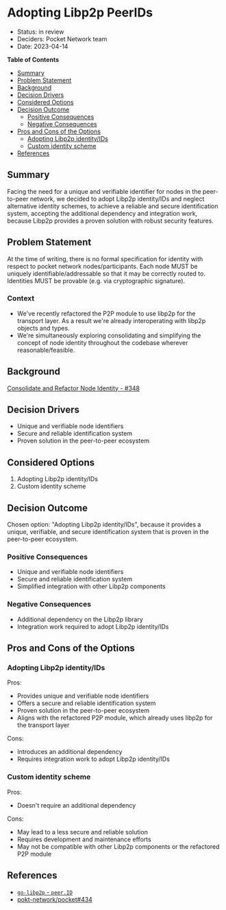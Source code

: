 # Adopting Libp2p PeerIDs <!-- omit in toc -->

- Status: in review
- Deciders: Pocket Network team
- Date: 2023-04-14

**Table of Contents**

- [Summary](#summary-)
- [Problem Statement](#problem-statement-)
- [Background](#background-)
- [Decision Drivers](#decision-drivers-)
- [Considered Options](#considered-options-)
- [Decision Outcome](#decision-outcome-)
    - [Positive Consequences](#positive-consequences-)
    - [Negative Consequences](#negative-consequences-)
- [Pros and Cons of the Options](#pros-and-cons-of-the-options-)
    - [Adopting Libp2p identity/IDs](#adopting-libp2p-identityids)
    - [Custom identity scheme](#custom-identity-scheme)
- [References](#references-)

## Summary 

Facing the need for a unique and verifiable identifier for nodes in the peer-to-peer network, we decided to adopt Libp2p identity/IDs and neglect alternative identity schemes, to achieve a reliable and secure identification system, accepting the additional dependency and integration work, because Libp2p provides a proven solution with robust security features.

## Problem Statement 

At the time of writing, there is no formal specification for identity with respect to pocket network nodes/participants.
Each node MUST be uniquely identifiable/addressable so that it may be correctly routed to.
Identities MUST be provable (e.g. via cryptographic signature).

### Context 

- We've recently refactored the P2P module to use libp2p for the transport layer. As a result we're already interoperating with libp2p objects and types.
- We're simultaneously exploring consolidating and simplifying the concept of node identity throughout the codebase wherever reasonable/feasible.

## Background

[Consolidate and Refactor Node Identity - #348](https://github.com/pokt-network/pocket/issue/348)

## Decision Drivers 

- Unique and verifiable node identifiers
- Secure and reliable identification system
- Proven solution in the peer-to-peer ecosystem

## Considered Options 

1. Adopting Libp2p identity/IDs
2. Custom identity scheme

## Decision Outcome 

Chosen option: "Adopting Libp2p identity/IDs", because it provides a unique, verifiable, and secure identification system that is proven in the peer-to-peer ecosystem.

### Positive Consequences 

- Unique and verifiable node identifiers
- Secure and reliable identification system
- Simplified integration with other Libp2p components

### Negative Consequences 

- Additional dependency on the Libp2p library
- Integration work required to adopt Libp2p identity/IDs

## Pros and Cons of the Options 

### Adopting Libp2p identity/IDs

Pros:

- Provides unique and verifiable node identifiers
- Offers a secure and reliable identification system
- Proven solution in the peer-to-peer ecosystem
- Aligns with the refactored P2P module, which already uses libp2p for the transport layer

Cons:

- Introduces an additional dependency
- Requires integration work to adopt Libp2p identity/IDs

### Custom identity scheme

Pros:

- Doesn't require an additional dependency

Cons:

- May lead to a less secure and reliable solution
- Requires development and maintenance efforts
- May not be compatible with other Libp2p components or the refactored P2P module

## References 

- [`go-libp2p` - `peer.ID`](https://pkg.go.dev/github.com/libp2p/go-libp2p@v0.27.1/core/peer#ID)
- [pokt-network/pocket#434](https://github.com/pokt-network/pocket/issue/434)
